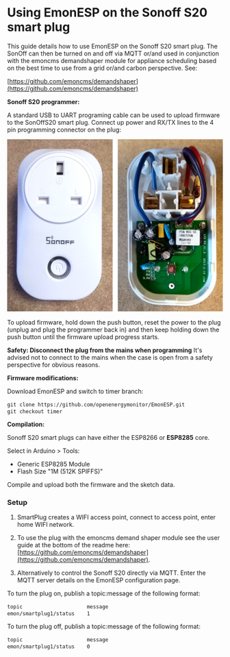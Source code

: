 # Using EmonESP on the Sonoff S20 smart plug

This guide details how to use EmonESP on the Sonoff S20 smart plug. The SonOff can then be turned on and off via MQTT or/and used in conjunction with the emoncms demandshaper module for appliance scheduling based on the best time to use from a grid or/and carbon perspective. See:

[https://github.com/emoncms/demandshaper](https://github.com/emoncms/demandshaper)

**Sonoff S20 programmer:**

A standard USB to UART programing cable can be used to upload firmware to the SonOffS20 smart plug. Connect up power and RX/TX lines to the 4 pin programming connector on the plug:

![sonoffs20.png](docs/sonoffs20.png)

To upload firmware, hold down the push button, reset the power to the plug (unplug and plug the programmer back in) and then keep holding down the push button until the firmware upload progress starts. 

**Safety: Disconnect the plug from the mains when programming**
It's advised not to connect to the mains when the case is open from a safety perspective for obvious reasons.

**Firmware modifications:**

Download EmonESP and switch to timer branch:

    git clone https://github.com/openenergymonitor/EmonESP.git
    git checkout timer

**Compilation:**

Sonoff S20 smart plugs can have either the ESP8266 or **ESP8285** core.

Select in Arduino > Tools:

- Generic ESP8285 Module
- Flash Size "1M (512K SPIFFS)"

Compile and upload both the firmware and the sketch data.

### Setup

1. SmartPlug creates a WIFI access point, connect to access point, enter home WIFI network.

2. To use the plug with the emoncms demand shaper module see the user guide at the bottom of the readme here: [https://github.com/emoncms/demandshaper](https://github.com/emoncms/demandshaper).

3. Alternatively to control the Sonoff S20 directly via MQTT. Enter the MQTT server details on the EmonESP configuration page.

To turn the plug on, publish a topic:message of the following format:

    topic                     message
    emon/smartplug1/status    1
    
To turn the plug off, publish a topic:message of the following format:

    topic                     message
    emon/smartplug1/status    0
